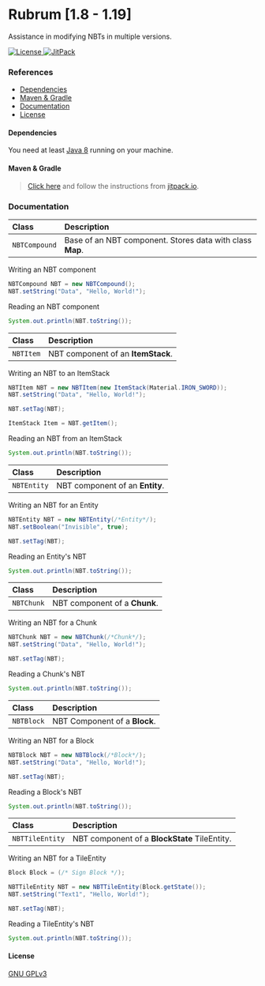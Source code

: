 # Rubrum [1.8 - 1.19]
Assistance in modifying NBTs in multiple versions.

<div>
  <a target="_blank" href="https://github.com/A4Z0/Rubrum/blob/master/LICENSE">
    <img alt="License" src="https://img.shields.io/github/license/A4Z0/Rubrum?style=for-the-badge">
  </a>
  <a target="_blank" href="https://jitpack.io/#A4Z0/Rubrum">
    <img alt="JitPack" src="https://img.shields.io/jitpack/v/github/A4Z0/Rubrum?style=for-the-badge">
  </a>
</div>

### References
- [Dependencies](#dependencies)
- [Maven & Gradle](#maven--gradle)
- [Documentation](#documentation)
- [License](#license)

#### Dependencies
You need at least [Java 8](https://www.java.com/) running on your machine.

#### Maven & Gradle
> [Click here](https://jitpack.io/#A4Z0/Rubrum) and follow the instructions from [jitpack.io](https://jitpack.io/).


### Documentation

| Class         | Description                                               |
|:--------------|:----------------------------------------------------------|
| `NBTCompound` | Base of an NBT component. Stores data with class **Map**. |

Writing an NBT component
```java
NBTCompound NBT = new NBTCompound();
NBT.setString("Data", "Hello, World!");
```

Reading an NBT component
```java
System.out.println(NBT.toString());
```

| Class     | Description                        |
|:----------|:-----------------------------------|
| `NBTItem` | NBT component of an **ItemStack**. |

Writing an NBT to an ItemStack
```java
NBTItem NBT = new NBTItem(new ItemStack(Material.IRON_SWORD));
NBT.setString("Data", "Hello, World!");

NBT.setTag(NBT);

ItemStack Item = NBT.getItem();
```

Reading an NBT from an ItemStack
```java
System.out.println(NBT.toString());
```

| Class       | Description                        |
|:------------|:-----------------------------------|
| `NBTEntity` | NBT component of an **Entity**.    |

Writing an NBT for an Entity
```java
NBTEntity NBT = new NBTEntity(/*Entity*/);
NBT.setBoolean("Invisible", true);

NBT.setTag(NBT);
```

Reading an Entity's NBT
```java
System.out.println(NBT.toString());
```

| Class       | Description                        |
|:------------|:-----------------------------------|
| `NBTChunk`  | NBT component of a **Chunk**.      |

Writing an NBT for a Chunk
```java
NBTChunk NBT = new NBTChunk(/*Chunk*/);
NBT.setString("Data", "Hello, World!");

NBT.setTag(NBT);
```

Reading a Chunk's NBT
```java
System.out.println(NBT.toString());
```

| Class       | Description                        |
|:------------|:-----------------------------------|
| `NBTBlock`  | NBT Component of a **Block**.      |

Writing an NBT for a Block
```java
NBTBlock NBT = new NBTBlock(/*Block*/);
NBT.setString("Data", "Hello, World!");

NBT.setTag(NBT);
```

Reading a Block's NBT
```java
System.out.println(NBT.toString());
```

| Class            | Description                                   |
|:-----------------|:----------------------------------------------|
| `NBTTileEntity`  | NBT component of a **BlockState** TileEntity. |

Writing an NBT for a TileEntity
```java
Block Block = (/* Sign Block */);

NBTTileEntity NBT = new NBTTileEntity(Block.getState());
NBT.setString("Text1", "Hello, World!");

NBT.setTag(NBT);
```

Reading a TileEntity's NBT
```java
System.out.println(NBT.toString());
```

#### License
[GNU GPLv3](https://choosealicense.com/licenses/gpl-3.0/)

